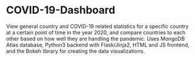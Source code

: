 # COVID-19-Dashboard
View general country and COVID-19 related statistics for a specific country at a certain point of time in the year 2020, and compare countries to each other based on how well they are handling the pandemic. Uses MongoDB Atlas database, Python3 backend with Flask/Jinja2, HTML and JS frontend, and the Bokeh library for creating the data visualizations.
